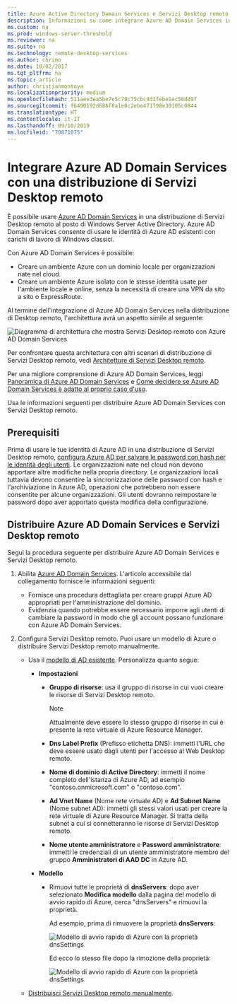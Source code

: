 ```yaml
---
title: Azure Active Directory Domain Services e Servizi Desktop remoto
description: Informazioni su come integrare Azure AD Domain Services in una distribuzione di Servizi Desktop remoto.
ms.custom: na
ms.prod: windows-server-threshold
ms.reviewer: na
ms.suite: na
ms.technology: remote-desktop-services
ms.author: chrimo
ms.date: 10/02/2017
ms.tgt_pltfrm: na
ms.topic: article
author: christianmontoya
ms.localizationpriority: medium
ms.openlocfilehash: 511aee3ea5be7e5c70c75cbc4d1febe1ec58dd97
ms.sourcegitcommit: f6490192d686f0a1e0c2ebe471f98e30105c0844
ms.translationtype: HT
ms.contentlocale: it-IT
ms.lasthandoff: 09/10/2019
ms.locfileid: "70871075"
---
```

# <a name="integrate-azure-ad-domain-services-with-your-rds-deployment"></a>Integrare Azure AD Domain Services con una distribuzione di Servizi Desktop remoto

È possibile usare [Azure AD Domain Services](/azure/active-directory-domain-services/active-directory-ds-overview) in una distribuzione di Servizi Desktop remoto al posto di Windows Server Active Directory. Azure AD Domain Services consente di usare le identità di Azure AD esistenti con carichi di lavoro di Windows classici.

Con Azure AD Domain Services è possibile: 
- Creare un ambiente Azure con un dominio locale per organizzazioni nate nel cloud. 
- Creare un ambiente Azure isolato con le stesse identità usate per l'ambiente locale e online, senza la necessità di creare una VPN da sito a sito o ExpressRoute. 

Al termine dell'integrazione di Azure AD Domain Services nella distribuzione di Desktop remoto, l'architettura avrà un aspetto simile al seguente:

![Diagramma di architettura che mostra Servizi Desktop remoto con Azure AD Domain Services](media/aadds-rds.png)

Per confrontare questa architettura con altri scenari di distribuzione di Servizi Desktop remoto, vedi [Architetture di Servizi Desktop remoto](desktop-hosting-logical-architecture.md).

Per una migliore comprensione di Azure AD Domain Services, leggi [Panoramica di Azure AD Domain Services](/azure/active-directory-domain-services/active-directory-ds-overview) e [Come decidere se Azure AD Domain Services è adatto al proprio caso d'uso](/azure/active-directory-domain-services/active-directory-ds-comparison).

Usa le informazioni seguenti per distribuire Azure AD Domain Services con Servizi Desktop remoto.

## <a name="prerequisites"></a>Prerequisiti

Prima di usare le tue identità di Azure AD in una distribuzione di Servizi Desktop remoto, [configura Azure AD per salvare le password con hash per le identità degli utenti](/azure/active-directory-domain-services/active-directory-ds-getting-started-password-sync). Le organizzazioni nate nel cloud non devono apportare altre modifiche nella propria directory. Le organizzazioni locali tuttavia devono consentire la sincronizzazione delle password con hash e l'archiviazione in Azure AD, operazioni che potrebbero non essere consentite per alcune organizzazioni. Gli utenti dovranno reimpostare le password dopo aver apportato questa modifica della configurazione.

## <a name="deploy-azure-ad-ds-and-rds"></a>Distribuire Azure AD Domain Services e Servizi Desktop remoto 
Segui la procedura seguente per distribuire Azure AD Domain Services e Servizi Desktop remoto.

1. Abilita [Azure AD Domain Services](/azure/active-directory-domain-services/active-directory-ds-getting-started). L'articolo accessibile dal collegamento fornisce le informazioni seguenti:
   - Fornisce una procedura dettagliata per creare gruppi Azure AD appropriati per l'amministrazione del dominio.
   - Evidenzia quando potrebbe essere necessario imporre agli utenti di cambiare la password in modo che gli account possano funzionare con Azure AD Domain Services.
   
2. Configura Servizi Desktop remoto. Puoi usare un modello di Azure o distribuire Servizi Desktop remoto manualmente.
   - Usa il [modello di AD esistente](https://azure.microsoft.com/resources/templates/rds-deployment-existing-ad/). Personalizza quanto segue:
   
     - **Impostazioni**
       - **Gruppo di risorse**: usa il gruppo di risorse in cui vuoi creare le risorse di Servizi Desktop remoto.
         > [!NOTE] 
         > Attualmente deve essere lo stesso gruppo di risorse in cui è presente la rete virtuale di Azure Resource Manager.

       - **Dns Label Prefix** (Prefisso etichetta DNS): immetti l'URL che deve essere usato dagli utenti per l'accesso al Web Desktop remoto.
       - **Nome di dominio di Active Directory**: immetti il nome completo dell'istanza di Azure AD, ad esempio "contoso.onmicrosoft.com" o "contoso.com".
       - **Ad Vnet Name** (Nome rete virtuale AD) e **Ad Subnet Name** (Nome subnet AD): immetti gli stessi valori usati per creare la rete virtuale di Azure Resource Manager. Si tratta della subnet a cui si connetteranno le risorse di Servizi Desktop remoto.
       - **Nome utente amministratore** e **Password amministratore**: immetti le credenziali di un utente amministratore membro del gruppo **Amministratori di AAD DC** in Azure AD.
   
     - **Modello**
        - Rimuovi tutte le proprietà di **dnsServers**: dopo aver selezionato **Modifica modello** dalla pagina del modello di avvio rapido di Azure, cerca "dnsServers" e rimuovi la proprietà. 

           Ad esempio, prima di rimuovere la proprietà **dnsServers**:
      
           ![Modello di avvio rapido di Azure con la proprietà dnsSettings](media/rds-remove-dnssettings-before.png)

           Ed ecco lo stesso file dopo la rimozione della proprietà:

           ![Modello di avvio rapido di Azure con la proprietà dnsSettings](media/rds-remove-dnssettings-after.png)
   
   - [Distribuisci Servizi Desktop remoto manualmente](rds-deploy-infrastructure.md). 

